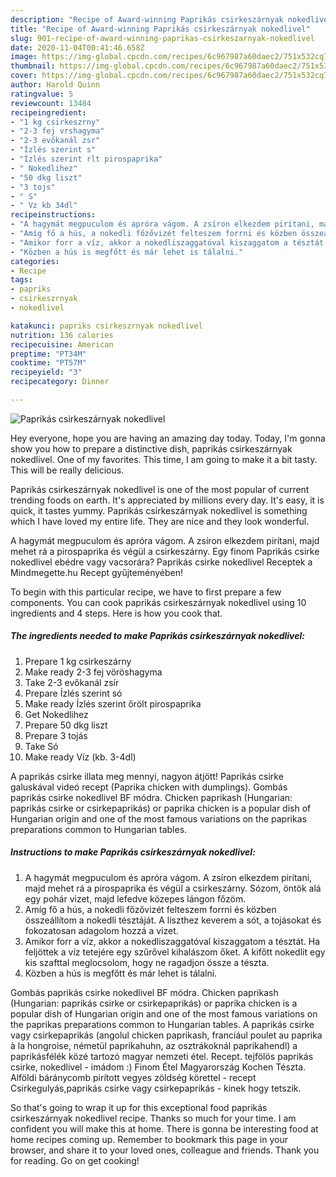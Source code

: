 ```yaml
---
description: "Recipe of Award-winning Paprikás csirkeszárnyak nokedlivel"
title: "Recipe of Award-winning Paprikás csirkeszárnyak nokedlivel"
slug: 901-recipe-of-award-winning-paprikas-csirkeszarnyak-nokedlivel
date: 2020-11-04T00:41:46.658Z
image: https://img-global.cpcdn.com/recipes/6c967987a60daec2/751x532cq70/paprikas-csirkeszarnyak-nokedlivel-recept-foto.jpg
thumbnail: https://img-global.cpcdn.com/recipes/6c967987a60daec2/751x532cq70/paprikas-csirkeszarnyak-nokedlivel-recept-foto.jpg
cover: https://img-global.cpcdn.com/recipes/6c967987a60daec2/751x532cq70/paprikas-csirkeszarnyak-nokedlivel-recept-foto.jpg
author: Harold Quinn
ratingvalue: 5
reviewcount: 13484
recipeingredient:
- "1 kg csirkeszrny"
- "2-3 fej vrshagyma"
- "2-3 evőkanál zsr"
- "Ízlés szerint s"
- "Ízlés szerint rlt pirospaprika"
- " Nokedlihez"
- "50 dkg liszt"
- "3 tojs"
- " S"
- " Vz kb 34dl"
recipeinstructions:
- "A hagymát megpuculom és apróra vágom. A zsíron elkezdem pirítani, majd mehet rá a pirospaprika és végül a csirkeszárny. Sózom, öntök alá egy pohár vizet, majd lefedve közepes lángon főzöm."
- "Amíg fő a hús, a nokedli főzővizét felteszem forrni és közben összeállítom a nokedli tésztáját. A liszthez keverem a sót, a tojásokat és fokozatosan adagolom hozzá a vizet."
- "Amikor forr a víz, akkor a nokedliszaggatóval kiszaggatom a tésztát. Ha feljöttek a víz tetejére egy szűrővel kihalászom őket. A kifőtt nokedlit egy kis szafttal meglocsolom, hogy ne ragadjon össze a tészta."
- "Közben a hús is megfőtt és már lehet is tálalni."
categories:
- Recipe
tags:
- papriks
- csirkeszrnyak
- nokedlivel

katakunci: papriks csirkeszrnyak nokedlivel 
nutrition: 136 calories
recipecuisine: American
preptime: "PT34M"
cooktime: "PT57M"
recipeyield: "3"
recipecategory: Dinner

---
```



![Paprikás csirkeszárnyak nokedlivel](https://img-global.cpcdn.com/recipes/6c967987a60daec2/751x532cq70/paprikas-csirkeszarnyak-nokedlivel-recept-foto.jpg)

Hey everyone, hope you are having an amazing day today. Today, I'm gonna show you how to prepare a distinctive dish, paprikás csirkeszárnyak nokedlivel. One of my favorites. This time, I am going to make it a bit tasty. This will be really delicious.

Paprikás csirkeszárnyak nokedlivel is one of the most popular of current trending foods on earth. It's appreciated by millions every day. It's easy, it is quick, it tastes yummy. Paprikás csirkeszárnyak nokedlivel is something which I have loved my entire life. They are nice and they look wonderful.

A hagymát megpuculom és apróra vágom. A zsíron elkezdem pirítani, majd mehet rá a pirospaprika és végül a csirkeszárny. Egy finom Paprikás csirke nokedlivel ebédre vagy vacsorára? Paprikás csirke nokedlivel Receptek a Mindmegette.hu Recept gyűjteményében!


To begin with this particular recipe, we have to first prepare a few components. You can cook paprikás csirkeszárnyak nokedlivel using 10 ingredients and 4 steps. Here is how you cook that.

<!--inarticleads1-->

##### The ingredients needed to make Paprikás csirkeszárnyak nokedlivel:

1. Prepare 1 kg csirkeszárny
1. Make ready 2-3 fej vöröshagyma
1. Take 2-3 evőkanál zsír
1. Prepare Ízlés szerint só
1. Make ready Ízlés szerint őrölt pirospaprika
1. Get  Nokedlihez
1. Prepare 50 dkg liszt
1. Prepare 3 tojás
1. Take  Só
1. Make ready  Víz (kb. 3-4dl)


A paprikás csirke illata meg mennyi, nagyon átjött! Paprikás csirke galuskával videó recept (Paprika chicken with dumplings). Gombás paprikás csirke nokedlivel BF módra. Chicken paprikash (Hungarian: paprikás csirke or csirkepaprikás) or paprika chicken is a popular dish of Hungarian origin and one of the most famous variations on the paprikas preparations common to Hungarian tables. 

<!--inarticleads2-->

##### Instructions to make Paprikás csirkeszárnyak nokedlivel:

1. A hagymát megpuculom és apróra vágom. A zsíron elkezdem pirítani, majd mehet rá a pirospaprika és végül a csirkeszárny. Sózom, öntök alá egy pohár vizet, majd lefedve közepes lángon főzöm.
1. Amíg fő a hús, a nokedli főzővizét felteszem forrni és közben összeállítom a nokedli tésztáját. A liszthez keverem a sót, a tojásokat és fokozatosan adagolom hozzá a vizet.
1. Amikor forr a víz, akkor a nokedliszaggatóval kiszaggatom a tésztát. Ha feljöttek a víz tetejére egy szűrővel kihalászom őket. A kifőtt nokedlit egy kis szafttal meglocsolom, hogy ne ragadjon össze a tészta.
1. Közben a hús is megfőtt és már lehet is tálalni.


Gombás paprikás csirke nokedlivel BF módra. Chicken paprikash (Hungarian: paprikás csirke or csirkepaprikás) or paprika chicken is a popular dish of Hungarian origin and one of the most famous variations on the paprikas preparations common to Hungarian tables. A paprikás csirke vagy csirkepaprikás (angolul chicken paprikash, franciául poulet au paprika à la hongroise, németül paprikahuhn, az osztrákoknál paprikahendl) a paprikásfélék közé tartozó magyar nemzeti étel. Recept. tejfölös paprikás csirke, nokedlivel - imádom :) Finom Étel Magyarország Kochen Tészta. Alföldi báránycomb pirított vegyes zöldség körettel - recept Csirkegulyás,paprikás csirke vagy csirkepaprikás - kinek hogy tetszik. 

So that's going to wrap it up for this exceptional food paprikás csirkeszárnyak nokedlivel recipe. Thanks so much for your time. I am confident you will make this at home. There is gonna be interesting food at home recipes coming up. Remember to bookmark this page in your browser, and share it to your loved ones, colleague and friends. Thank you for reading. Go on get cooking!
